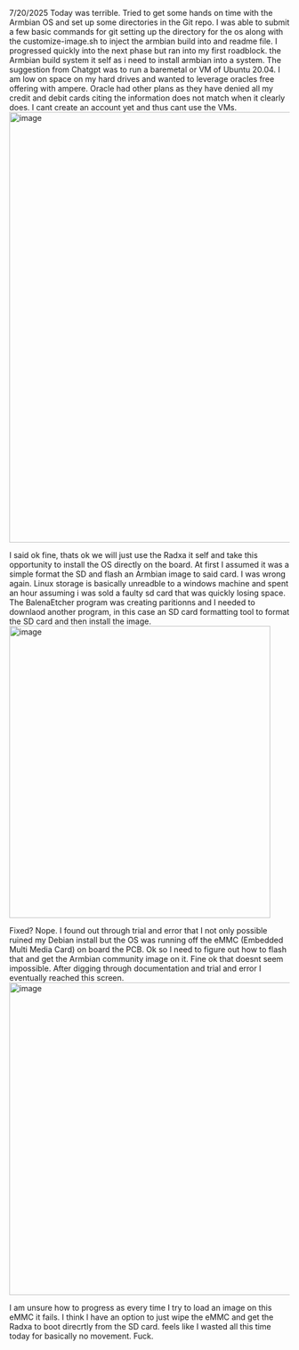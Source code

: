 7/20/2025
Today was terrible. 
Tried to get some hands on time with the Armbian OS and set up some directories in the Git repo. I was able to submit a few basic commands for git setting up the directory for the os along with the customize-image.sh to inject the armbian build into and readme file.
I progressed quickly into the next phase but ran into my first roadblock. the Armbian build system it self as i need to install armbian into a system. The suggestion from Chatgpt was to run a baremetal or VM of Ubuntu 20.04. I am low on space on my hard drives
and wanted to leverage oracles free offering with ampere. Oracle had other plans as they have denied all my credit and debit cards citing the information does not match when it clearly does. I cant create an account yet and thus cant use the VMs.
<img width="800" height="774" alt="image" src="https://github.com/user-attachments/assets/cbe2185e-8517-46f0-83d8-43f687386c63" />

I said ok fine, thats ok we will just use the Radxa it self and take this opportunity to install the OS directly on the board. At first I assumed it was a simple format the SD and flash an Armbian image to said card. I was wrong again. Linux storage is 
basically unreadble to a windows machine and spent an hour assuming i was sold a faulty sd card that was quickly losing space. The BalenaEtcher program was creating paritionns and I needed to downlaod another program, in this case an SD card formatting tool
to format the SD card and then install the image. 
<img width="469" height="525" alt="image" src="https://github.com/user-attachments/assets/620a742f-d1ce-46cf-896e-1b55ba9c143a" />

Fixed? Nope. I found out through trial and error that I not only possible ruined my Debian install but the OS was running off the eMMC (Embedded Multi Media Card) on board the PCB. Ok so I need to figure out how to flash that and get the Armbian community image on it.
Fine ok that doesnt seem impossible. After digging through documentation and trial and error I eventually reached this screen. 
<img width="1207" height="562" alt="image" src="https://github.com/user-attachments/assets/20c9f32b-b008-47b1-8756-c7b979a04641" />

I am unsure how to progress as every time I try to load an image on this eMMC it fails. I think I have an option to just wipe the eMMC and get the Radxa to boot direcrtly from the SD card. feels like I wasted all this time today for basically no movement.
Fuck. 

